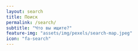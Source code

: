 ```yaml
---
layout: search
title: Поиск
permalink: /search/
subtitle: "Что вы ищите?"
feature-img: "assets/img/pexels/search-map.jpeg"
icon: "fa-search"
---
```

